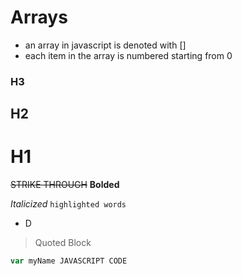 # Arrays
- an array in javascript is denoted with []
- each item in the array is numbered starting from 0












### H3
## H2
# H1
~~STRIKE THROUGH~~
**Bolded**

*Italicized*
`highlighted words`
 - D
 >Quoted Block

 ```JAVASCRIPT
var myName JAVASCRIPT CODE
 ```
